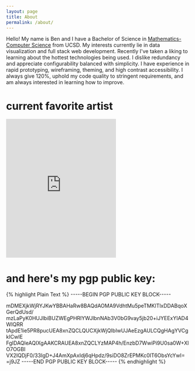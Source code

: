 ```yaml
---
layout: page
title: About
permalink: /about/
---
```


Hello! My name is Ben and I have a Bachelor of Science in [Mathematics-Computer Science](https://archive.fo/l7ekb) from UCSD. My interests currently lie in data visualization and full stack web development. Recently I've taken a liking to learning about the hottest technologies being used. I dislike redundancy and appreciate configurability balanced with simplicity. I have experience in rapid prototyping, wireframing, theming, and high contrast accessibility. I always give 120%, uphold my code quality to stringent requirements, and am always interested in learning how to improve.

# current favorite artist
<iframe src="https://open.spotify.com/embed/album/19MlQDyvGCFXcSaoPLJCAi" width="300" height="380" frameborder="0" allowtransparency="true" allow="encrypted-media"></iframe>

# and here's my pgp public key:

{% highlight Plain Text %}
-----BEGIN PGP PUBLIC KEY BLOCK-----

mDMEXjkWjRYJKwYBBAHaRw8BAQdAOMA9VdhtMu5peTMKlTlxDDABqoXGerQdUsd/
mzLaPyK0HUJlbiBUZWEgPHRlYWJlbnNAb3V0bG9vay5jb20+iJYEExYIAD4WIQRR
tApdE1ie5PR8pucUEA8xnZQCLQUCXjkWjQIbIwUJAeEzgAULCQgHAgYVCgkICwIE
FgIDAQIeAQIXgAAKCRAUEA8xnZQCLYzMAP4h/EnzbD7WwiPi9U0sa0W+XlO7OGBl
VX2IQDjF0/33IgD+J4AmXpAxIdj6qHpdz/9siDO8ZrEPMKc0IT6ObsYcYwI=
=j9JZ
-----END PGP PUBLIC KEY BLOCK-----
{% endhighlight %}